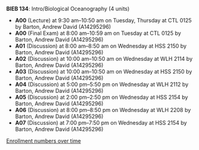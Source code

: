 **BIEB 134**: Intro/Biological Oceanography (4 units)

- **A00** (Lecture) at 9:30 am–10:50 am on Tuesday, Thursday at CTL 0125 by Barton, Andrew David (A14295296)
- **A00** (Final Exam) at 8:00 am–10:59 am on Tuesday at CTL 0125 by Barton, Andrew David (A14295296)
- **A01** (Discussion) at 8:00 am–8:50 am on Wednesday at HSS 2150 by Barton, Andrew David (A14295296)
- **A02** (Discussion) at 10:00 am–10:50 am on Wednesday at WLH 2114 by Barton, Andrew David (A14295296)
- **A03** (Discussion) at 10:00 am–10:50 am on Wednesday at HSS 2150 by Barton, Andrew David (A14295296)
- **A04** (Discussion) at 5:00 pm–5:50 pm on Wednesday at WLH 2112 by Barton, Andrew David (A14295296)
- **A05** (Discussion) at 2:00 pm–2:50 pm on Wednesday at HSS 2154 by Barton, Andrew David (A14295296)
- **A06** (Discussion) at 8:00 pm–8:50 pm on Wednesday at WLH 2208 by Barton, Andrew David (A14295296)
- **A07** (Discussion) at 7:00 pm–7:50 pm on Wednesday at HSS 2154 by Barton, Andrew David (A14295296)

[Enrollment numbers over time](./BIEB134.tsv)
